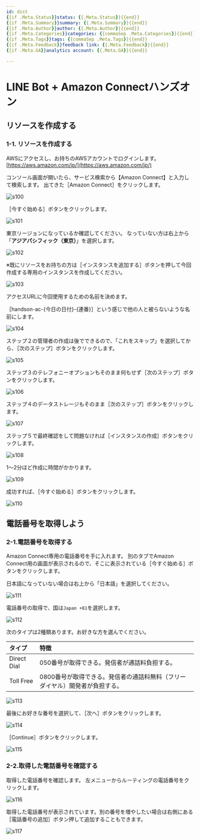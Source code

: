 ```yaml
---
id: dist
{{if .Meta.Status}}status: {{.Meta.Status}}{{end}}
{{if .Meta.Summary}}summary: {{.Meta.Summary}}{{end}}
{{if .Meta.Author}}author: {{.Meta.Author}}{{end}}
{{if .Meta.Categories}}categories: {{commaSep .Meta.Categories}}{{end}}
{{if .Meta.Tags}}tags: {{commaSep .Meta.Tags}}{{end}}
{{if .Meta.Feedback}}feedback link: {{.Meta.Feedback}}{{end}}
{{if .Meta.GA}}analytics account: {{.Meta.GA}}{{end}}

---
```


# LINE Bot + Amazon Connectハンズオン

## リソースを作成する
### 1-1. リソースを作成する
AWSにアクセスし、お持ちのAWSアカウントでログインします。  
[https://aws.amazon.com/jp/](https://aws.amazon.com/jp/)

コンソール画面が開いたら、サービス検索から【Amazon Connect】と入力して検索します。
出てきた［Amazon Connect］をクリックします。

![s100](images/s100.png)

［今すぐ始める］ボタンをクリックします。

![s101](images/s101.png)

東京リージョンになっているか確認してください。
なっていない方は右上から「**アジアパシフィック（東京）**」を選択します。

![s102](images/s102.png)

※既にリソースをお持ちの方は［インスタンスを追加する］ボタンを押して今回作成する専用のインスタンスを作成してください。

![s103](images/s103.png)

アクセスURLに今回使用するための名前を決めます。

［handson-ac-{今日の日付}-{連番}］という感じで他の人と被らないような名前にします。

![s104](images/s104.png)

ステップ２の管理者の作成は後でできるので、「これをスキップ」を選択してから、［次のステップ］ボタンをクリックします。

![s105](images/s105.png)

ステップ３のテレフォニーオプションもそのまま何もせず［次のステップ］ボタンをクリックします。

![s106](images/s106.png)

ステップ４のデータストレージもそのまま［次のステップ］ボタンをクリックします。

![s107](images/s107.png)

ステップ５で最終確認をして問題なければ［インスタンスの作成］ボタンをクリックします。

![s108](images/s108.png)

1〜2分ほど作成に時間がかかります。

![s109](images/s109.png)

成功すれば、［今すぐ始める］ボタンをクリックします。

![s110](images/s110.png)

## 電話番号を取得しよう
### 2-1.電話番号を取得する
Amazon Connect専用の電話番号を手に入れます。
別のタブでAmazon Connect用の画面が表示されるので、そこに表示されている［今すぐ始める］ボタンをクリックします。

日本語になっていない場合は右上から「日本語」を選択してください。

![s111](images/s111.png)

電話番号の取得で、国は`Japan +81`を選択します。

![s112](images/s112.png)

次のタイプは2種類あります。お好きな方を選んでください。

| タイプ       |       特徴 |
|:-----------------|:------------------|
| Direct Dial             | 050番号が取得できる。発信者が通話料負担する。 |
| Toll Free             | 0800番号が取得できる。発信者の通話料無料（フリーダイヤル）開発者が負担する。 |

![s113](images/s113.png)

最後にお好きな番号を選択して、［次へ］ボタンをクリックします。

![s114](images/s114.png)

［Continue］ボタンをクリックします。

![s115](images/s115.png)

### 2-2.取得した電話番号を確認する
取得した電話番号を確認します。
左メニューからルーティングの電話番号をクリックします。

![s116](images/s116.png)

取得した電話番号が表示されています。別の番号を増やしたい場合は右側にある［電話番号の追加］ボタン押して追加することもできます。

![s117](images/s117.png)